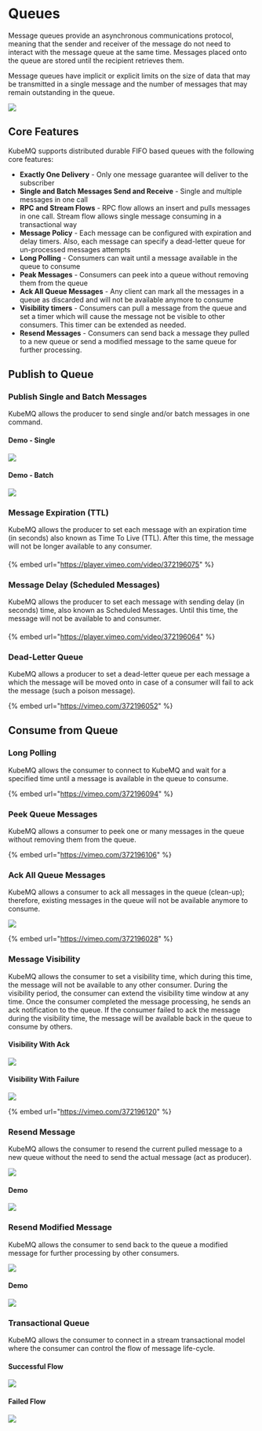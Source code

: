 # Queues

Message queues provide an asynchronous communications protocol, meaning that the sender and receiver of the message do not need to interact with the message queue at the same time. Messages placed onto the queue are stored until the recipient retrieves them.

Message queues have implicit or explicit limits on the size of data that may be transmitted in a single message and the number of messages that may remain outstanding in the queue.

![](../.gitbook/assets/queue.png)

## Core Features

KubeMQ supports distributed durable FIFO based queues with the following core features:

* **Exactly One Delivery** - Only one message guarantee will deliver to the subscriber
* **Single and Batch Messages Send and Receive** - Single and multiple messages in one call
* **RPC and Stream Flows** - RPC flow allows an insert and pulls messages in one call. Stream flow allows single message consuming in a transactional way
* **Message Policy** - Each message can be configured with expiration and delay timers. Also, each message can specify a dead-letter queue for un-processed messages attempts
* **Long Polling** - Consumers can wait until a message available in the queue to consume
* **Peak Messages** - Consumers can peek into a queue without removing them from the queue
* **Ack All Queue Messages** - Any client can mark all the messages in a queue as discarded and will not be available anymore to consume
* **Visibility timers** - Consumers can pull a message from the queue and set a timer which will cause the message not be visible to other consumers. This timer can be extended as needed.
* **Resend Messages** - Consumers can send back a message they pulled to a new queue or send a modified message to the same queue for further processing.

## Publish to Queue

### Publish Single and Batch Messages

KubeMQ allows the producer to send single and/or batch messages in one command.

#### Demo - Single

![](../.gitbook/assets/kubemqctl-queue-send-receive.gif)

#### Demo - Batch

![](../.gitbook/assets/kubemqctl-queue-send-receive-batch.gif)

### Message Expiration \(TTL\)

KubeMQ allows the producer to set each message with an expiration time \(in seconds\) also known as Time To Live \(TTL\). After this time, the message will not be longer available to any consumer.

#### 

{% embed url="https://player.vimeo.com/video/372196075" %}



### Message Delay \(Scheduled Messages\)

KubeMQ allows the producer to set each message with sending delay \(in seconds\) time, also known as Scheduled Messages. Until this time, the message will not be available to and consumer.

#### 

{% embed url="https://player.vimeo.com/video/372196064" %}



### Dead-Letter Queue

KubeMQ allows a producer to set a dead-letter queue per each message a which the message will be moved onto in case of a consumer will fail to ack the message \(such a poison message\).

{% embed url="https://vimeo.com/372196052" %}



## Consume from Queue

### Long Polling

KubeMQ allows the consumer to connect to KubeMQ and wait for a specified time until a message is available in the queue to consume.

{% embed url="https://vimeo.com/372196094" %}



### Peek Queue Messages

KubeMQ allows a consumer to peek one or many messages in the queue without removing them from the queue.

{% embed url="https://vimeo.com/372196106" %}



### Ack All Queue Messages

KubeMQ allows a consumer to ack all messages in the queue \(clean-up\); therefore, existing messages in the queue will not be available anymore to consume.

![](../.gitbook/assets/queue-ack-all.png)

{% embed url="https://vimeo.com/372196028" %}



### Message Visibility

KubeMQ allows the consumer to set a visibility time, which during this time, the message will not be available to any other consumer. During the visibility period, the consumer can extend the visibility time window at any time. Once the consumer completed the message processing, he sends an ack notification to the queue. If the consumer failed to ack the message during the visibility time, the message will be available back in the queue to consume by others.

#### Visibility With Ack

![](../.gitbook/assets/queue-visibility-ack.png)

#### Visibility With Failure

![](../.gitbook/assets/queue-visibility-reject.png)

{% embed url="https://vimeo.com/372196120" %}



### Resend Message

KubeMQ allows the consumer to resend the current pulled message to a new queue without the need to send the actual message \(act as producer\).

![](../.gitbook/assets/queue-resend.png)

#### Demo

![](../.gitbook/assets/kubemqctl-queue-stream-resend-queue.gif)

### Resend Modified Message

KubeMQ allows the consumer to send back to the queue a modified message for further processing by other consumers.

![](../.gitbook/assets/queue-resend-new.png)

#### Demo

![](../.gitbook/assets/kubemqctl-queue-stream-resend-new.gif)

### Transactional Queue

KubeMQ allows the consumer to connect in a stream transactional model where the consumer can control the flow of message life-cycle.

#### Successful Flow

![](../.gitbook/assets/queue-stream-flow-ok.png)

#### Failed Flow

![](../.gitbook/assets/queue-stream-flow-fail.png)

